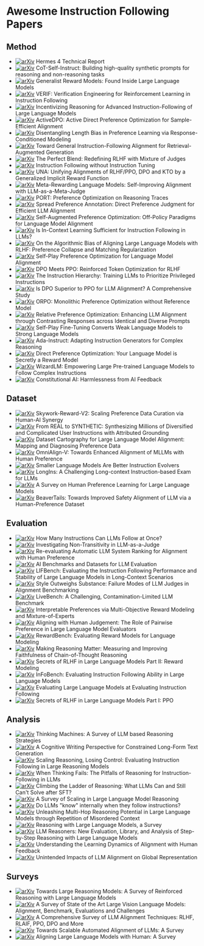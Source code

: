 # Awesome Instruction Following Papers

## Method

* [![arXiv](https://img.shields.io/badge/arXiv-2508.18255-red)](https://arxiv.org/abs/2508.18255) Hermes 4 Technical Report
* [![arXiv](https://img.shields.io/badge/arXiv-2507.23751-red)](https://arxiv.org/abs/2507.23751) CoT-Self-Instruct: Building high-quality synthetic prompts for reasoning and non-reasoning tasks
* [![arXiv](https://img.shields.io/badge/arXiv-2506.23235-red)](https://arxiv.org/abs/2506.23235) Generalist Reward Models: Found Inside Large Language Models
* [![arXiv](https://img.shields.io/badge/arXiv-2506.09942-red)](https://arxiv.org/abs/2506.09942) VERIF: Verification Engineering for Reinforcement Learning in Instruction Following
* [![arXiv](https://img.shields.io/badge/arXiv-2506.01413-red)](https://arxiv.org/abs/2506.01413) Incentivizing Reasoning for Advanced Instruction-Following of Large Language Models
* [![arXiv](https://img.shields.io/badge/arXiv-2505.19241-red)](https://arxiv.org/abs/2505.19241) ActiveDPO: Active Direct Preference Optimization for Sample-Efficient Alignment
* [![arXiv](https://img.shields.io/badge/arXiv-2502.00814-red)](https://arxiv.org/abs/2502.00814) Disentangling Length Bias in Preference Learning via Response-Conditioned Modeling
* [![arXiv](https://img.shields.io/badge/arXiv-2410.09584-red)](https://arxiv.org/abs/2410.09584) Toward General Instruction-Following Alignment for Retrieval-Augmented Generation
* [![arXiv](https://img.shields.io/badge/arXiv-2409.20370-red)](https://arxiv.org/abs/2409.20370) The Perfect Blend: Redefining RLHF with Mixture of Judges
* [![arXiv](https://img.shields.io/badge/arXiv-2409.14254-red)](https://arxiv.org/abs/2409.14254) Instruction Following without Instruction Tuning
* [![arXiv](https://img.shields.io/badge/arXiv-2408.15339-red)](https://arxiv.org/abs/2408.15339) UNA: Unifying Alignments of RLHF/PPO, DPO and KTO by a Generalized Implicit Reward Function
* [![arXiv](https://img.shields.io/badge/arXiv-2407.19594-red)](https://arxiv.org/abs/2407.19594) Meta-Rewarding Language Models: Self-Improving Alignment with LLM-as-a-Meta-Judge
* [![arXiv](https://img.shields.io/badge/arXiv-2406.16061-red)](https://arxiv.org/abs/2406.16061) PORT: Preference Optimization on Reasoning Traces
* [![arXiv](https://img.shields.io/badge/arXiv-2406.04412-red)](https://arxiv.org/abs/2406.04412) Spread Preference Annotation: Direct Preference Judgment for Efficient LLM Alignment
* [![arXiv](https://img.shields.io/badge/arXiv-2405.20830-red)](https://arxiv.org/abs/2405.20830) Self-Augmented Preference Optimization: Off-Policy Paradigms for Language Model Alignment
* [![arXiv](https://img.shields.io/badge/arXiv-2405.19874-red)](https://arxiv.org/abs/2405.19874) Is In-Context Learning Sufficient for Instruction Following in LLMs?
* [![arXiv](https://img.shields.io/badge/arXiv-2405.16455-red)](https://arxiv.org/abs/2405.16455) On the Algorithmic Bias of Aligning Large Language Models with RLHF: Preference Collapse and Matching Regularization
* [![arXiv](https://img.shields.io/badge/arXiv-2405.00675-red)](https://arxiv.org/abs/2405.00675) Self-Play Preference Optimization for Language Model Alignment
* [![arXiv](https://img.shields.io/badge/arXiv-2404.18922-red)](https://arxiv.org/abs/2404.18922) DPO Meets PPO: Reinforced Token Optimization for RLHF
* [![arXiv](https://img.shields.io/badge/arXiv-2404.13208-red)](https://arxiv.org/abs/2404.13208) The Instruction Hierarchy: Training LLMs to Prioritize Privileged Instructions
* [![arXiv](https://img.shields.io/badge/arXiv-2404.10719-red)](https://arxiv.org/abs/2404.10719) Is DPO Superior to PPO for LLM Alignment? A Comprehensive Study
* [![arXiv](https://img.shields.io/badge/arXiv-2403.07691-red)](https://arxiv.org/abs/2403.07691) ORPO: Monolithic Preference Optimization without Reference Model
* [![arXiv](https://img.shields.io/badge/arXiv-2402.10958-red)](https://arxiv.org/abs/2402.10958) Relative Preference Optimization: Enhancing LLM Alignment through Contrasting Responses across Identical and Diverse Prompts
* [![arXiv](https://img.shields.io/badge/arXiv-2401.01335-red)](https://arxiv.org/abs/2401.01335) Self-Play Fine-Tuning Converts Weak Language Models to Strong Language Models
* [![arXiv](https://img.shields.io/badge/arXiv-2310.04484-red)](https://arxiv.org/abs/2310.04484) Ada-Instruct: Adapting Instruction Generators for Complex Reasoning
* [![arXiv](https://img.shields.io/badge/arXiv-2305.18290-red)](https://arxiv.org/abs/2305.18290) Direct Preference Optimization: Your Language Model is Secretly a Reward Model
* [![arXiv](https://img.shields.io/badge/arXiv-2304.12244-red)](https://arxiv.org/abs/2304.12244) WizardLM: Empowering Large Pre-trained Language Models to Follow Complex Instructions
* [![arXiv](https://img.shields.io/badge/arXiv-2212.08073-red)](https://arxiv.org/abs/2212.08073) Constitutional AI: Harmlessness from AI Feedback

## Dataset

* [![arXiv](https://img.shields.io/badge/arXiv-2507.01352-red)](https://arxiv.org/abs/2507.01352) Skywork-Reward-V2: Scaling Preference Data Curation via Human-AI Synergy
* [![arXiv](https://img.shields.io/badge/arXiv-2506.03968-red)](https://arxiv.org/abs/2506.03968) From REAL to SYNTHETIC: Synthesizing Millions of Diversified and Complicated User Instructions with Attributed Grounding
* [![arXiv](https://img.shields.io/badge/arXiv-2505.23114-red)](https://arxiv.org/abs/2505.23114) Dataset Cartography for Large Language Model Alignment: Mapping and Diagnosing Preference Data
* [![arXiv](https://img.shields.io/badge/arXiv-2502.18411-red)](https://arxiv.org/abs/2502.18411) OmniAlign-V: Towards Enhanced Alignment of MLLMs with Human Preference
* [![arXiv](https://img.shields.io/badge/arXiv-2412.11231-red)](https://arxiv.org/abs/2412.11231) Smaller Language Models Are Better Instruction Evolvers
* [![arXiv](https://img.shields.io/badge/arXiv-2406.17588-red)](https://arxiv.org/abs/2406.17588) LongIns: A Challenging Long-context Instruction-based Exam for LLMs
* [![arXiv](https://img.shields.io/badge/arXiv-2406.11191-red)](https://arxiv.org/abs/2406.11191) A Survey on Human Preference Learning for Large Language Models
* [![arXiv](https://img.shields.io/badge/arXiv-2307.04657-red)](https://arxiv.org/abs/2307.04657) BeaverTails: Towards Improved Safety Alignment of LLM via a Human-Preference Dataset

## Evaluation

* [![arXiv](https://img.shields.io/badge/arXiv-2507.11538-red)](https://arxiv.org/abs/2507.11538) How Many Instructions Can LLMs Follow at Once?
* [![arXiv](https://img.shields.io/badge/arXiv-2502.14074-red)](https://arxiv.org/abs/2502.14074) Investigating Non-Transitivity in LLM-as-a-Judge
* [![arXiv](https://img.shields.io/badge/arXiv-2501.00560-red)](https://arxiv.org/abs/2501.00560) Re-evaluating Automatic LLM System Ranking for Alignment with Human Preference
* [![arXiv](https://img.shields.io/badge/arXiv-2412.01020-red)](https://arxiv.org/abs/2412.01020) AI Benchmarks and Datasets for LLM Evaluation
* [![arXiv](https://img.shields.io/badge/arXiv-2411.07037-red)](https://arxiv.org/abs/2411.07037) LIFBench: Evaluating the Instruction Following Performance and Stability of Large Language Models in Long-Context Scenarios
* [![arXiv](https://img.shields.io/badge/arXiv-2409.15268-red)](https://arxiv.org/abs/2409.15268) Style Outweighs Substance: Failure Modes of LLM Judges in Alignment Benchmarking
* [![arXiv](https://img.shields.io/badge/arXiv-2406.19314-red)](https://arxiv.org/abs/2406.19314) LiveBench: A Challenging, Contamination-Limited LLM Benchmark
* [![arXiv](https://img.shields.io/badge/arXiv-2406.12845-red)](https://arxiv.org/abs/2406.12845) Interpretable Preferences via Multi-Objective Reward Modeling and Mixture-of-Experts
* [![arXiv](https://img.shields.io/badge/arXiv-2403.16950-red)](https://arxiv.org/abs/2403.16950) Aligning with Human Judgement: The Role of Pairwise Preference in Large Language Model Evaluators
* [![arXiv](https://img.shields.io/badge/arXiv-2403.13787-red)](https://arxiv.org/abs/2403.13787) RewardBench: Evaluating Reward Models for Language Modeling
* [![arXiv](https://img.shields.io/badge/arXiv-2402.13950-red)](https://arxiv.org/abs/2402.13950) Making Reasoning Matter: Measuring and Improving Faithfulness of Chain-of-Thought Reasoning
* [![arXiv](https://img.shields.io/badge/arXiv-2401.06080-red)](https://arxiv.org/abs/2401.06080) Secrets of RLHF in Large Language Models Part II: Reward Modeling
* [![arXiv](https://img.shields.io/badge/arXiv-2401.03601-red)](https://arxiv.org/abs/2401.03601) InFoBench: Evaluating Instruction Following Ability in Large Language Models
* [![arXiv](https://img.shields.io/badge/arXiv-2310.07641-red)](https://arxiv.org/abs/2310.07641) Evaluating Large Language Models at Evaluating Instruction Following
* [![arXiv](https://img.shields.io/badge/arXiv-2307.04964-red)](https://arxiv.org/abs/2307.04964) Secrets of RLHF in Large Language Models Part I: PPO

## Analysis

* [![arXiv](https://img.shields.io/badge/arXiv-2503.10814-red)](https://arxiv.org/abs/2503.10814) Thinking Machines: A Survey of LLM based Reasoning Strategies
* [![arXiv](https://img.shields.io/badge/arXiv-2502.12568-red)](https://arxiv.org/abs/2502.12568) A Cognitive Writing Perspective for Constrained Long-Form Text Generation
* [![arXiv](https://img.shields.io/badge/arXiv-2505.14810-red)](https://arxiv.org/abs/2505.14810) Scaling Reasoning, Losing Control: Evaluating Instruction Following in Large Reasoning Models
* [![arXiv](https://img.shields.io/badge/arXiv-2505.11423-red)](https://arxiv.org/abs/2505.11423) When Thinking Fails: The Pitfalls of Reasoning for Instruction-Following in LLMs
* [![arXiv](https://img.shields.io/badge/arXiv-2504.11741-red)](https://arxiv.org/abs/2504.11741) Climbing the Ladder of Reasoning: What LLMs Can and Still Can't Solve after SFT?
* [![arXiv](https://img.shields.io/badge/arXiv-2504.02181-red)](https://arxiv.org/abs/2504.02181) A Survey of Scaling in Large Language Model Reasoning
* [![arXiv](https://img.shields.io/badge/arXiv-2410.14516-red)](https://arxiv.org/abs/2410.14516) Do LLMs "know" internally when they follow instructions?
* [![arXiv](https://img.shields.io/badge/arXiv-2410.07103-red)](https://arxiv.org/abs/2410.07103) Unleashing Multi-Hop Reasoning Potential in Large Language Models through Repetition of Misordered Context
* [![arXiv](https://img.shields.io/badge/arXiv-2407.11511-red)](https://arxiv.org/abs/2407.11511) Reasoning with Large Language Models, a Survey
* [![arXiv](https://img.shields.io/badge/arXiv-2404.05221-red)](https://arxiv.org/abs/2404.05221) LLM Reasoners: New Evaluation, Library, and Analysis of Step-by-Step Reasoning with Large Language Models
* [![arXiv](https://img.shields.io/badge/arXiv-2403.18742-red)](https://arxiv.org/abs/2403.18742) Understanding the Learning Dynamics of Alignment with Human Feedback
* [![arXiv](https://img.shields.io/badge/arXiv-2402.15018-red)](https://arxiv.org/abs/2402.15018) Unintended Impacts of LLM Alignment on Global Representation

## Surveys

* [![arXiv](https://img.shields.io/badge/arXiv-2501.09686-red)](https://arxiv.org/abs/2501.09686) Towards Large Reasoning Models: A Survey of Reinforced Reasoning with Large Language Models
* [![arXiv](https://img.shields.io/badge/arXiv-2501.02189-red)](https://arxiv.org/abs/2501.02189) A Survey of State of the Art Large Vision Language Models: Alignment, Benchmark, Evaluations and Challenges
* [![arXiv](https://img.shields.io/badge/arXiv-2407.16216-red)](https://arxiv.org/abs/2407.16216) A Comprehensive Survey of LLM Alignment Techniques: RLHF, RLAIF, PPO, DPO and More
* [![arXiv](https://img.shields.io/badge/arXiv-2406.01252-red)](https://arxiv.org/abs/2406.01252) Towards Scalable Automated Alignment of LLMs: A Survey
* [![arXiv](https://img.shields.io/badge/arXiv-2307.12966-red)](https://arxiv.org/abs/2307.12966) Aligning Large Language Models with Human: A Survey
